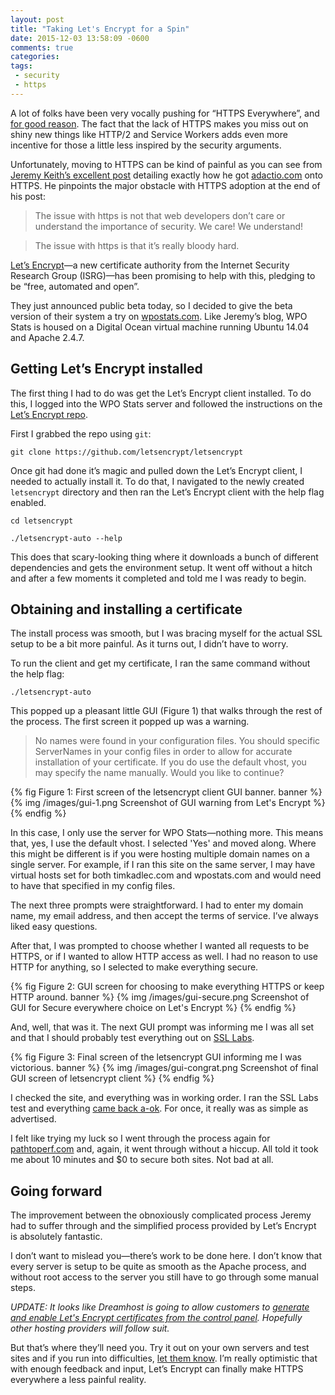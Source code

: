 ```yaml
---
layout: post
title: "Taking Let's Encrypt for a Spin"
date: 2015-12-03 13:58:09 -0600
comments: true
categories: 
tags: 
 - security
 - https
---
```

A lot of folks have been very vocally pushing for “HTTPS Everywhere”, and [for good reason](https://tommorris.org/posts/9089). The fact that the lack of HTTPS makes you miss out on shiny new things like HTTP/2 and Service Workers adds even more incentive for those a little less inspired by the security arguments.

Unfortunately, moving to HTTPS can be kind of painful as you can see from [Jeremy Keith’s excellent post](https://adactio.com/articles/7435) detailing exactly how he got [adactio.com](https://adactio.com) onto HTTPS. He pinpoints the major obstacle with HTTPS adoption at the end of his post:

> The issue with https is not that web developers don’t care or understand the importance of security. We care! We understand!

> The issue with https is that it’s really bloody hard.

[Let’s Encrypt](https://letsencrypt.org)—a new certificate authority from the Internet Security Research Group (ISRG)—has been promising to help with this, pledging to be “free, automated and open”.

They just announced public beta today, so I decided to give the beta version of their system a try on [wpostats.com](https://wpostats.com). Like Jeremy’s blog, WPO Stats is housed on a Digital Ocean virtual machine running Ubuntu 14.04 and Apache 2.4.7.

## Getting Let’s Encrypt installed
The first thing I had to do was get the Let’s Encrypt client installed. To do this, I logged into the WPO Stats server and followed the instructions on the [Let’s Encrypt repo](https://github.com/letsencrypt/letsencrypt).

First I grabbed the repo using <code>git</code>:

`git clone https://github.com/letsencrypt/letsencrypt`

Once git had done it’s magic and pulled down the Let’s Encrypt client, I needed to actually install it. To do that, I navigated to the newly created <code>letsencrypt</code> directory and then ran the Let’s Encrypt client with the help flag enabled.

`cd letsencrypt`

`./letsencrypt-auto --help`

This does that scary-looking thing where it downloads a bunch of different dependencies and gets the environment setup. It went off without a hitch and after a few moments it completed and told me I was ready to begin.

## Obtaining and installing a certificate
The install process was smooth, but I was bracing myself for the actual SSL setup to be a bit more painful. As it turns out, I didn’t have to worry.

To run the client and get my certificate, I ran the same command without the help flag:

`./letsencrypt-auto`

This popped up a pleasant little GUI (Figure 1) that walks through the rest of the process. The first screen it popped up was a warning.

> No names were found in your configuration files. You should specific ServerNames in your config files in order to allow for accurate installation of your certificate. If you do use the default vhost, you may specify the name manually. Would you like to continue?

{% fig Figure 1: First screen of the letsencrypt client GUI banner. banner %}
	{% img /images/gui-1.png Screenshot of GUI warning from Let's Encrypt %}
{% endfig %}

In this case, I only use the server for WPO Stats—nothing more. This means that, yes, I use the default vhost. I selected 'Yes' and moved along. Where this might be different is if you were hosting multiple domain names on a single server. For example, if I ran this site on the same server, I may have virtual hosts set for both timkadlec.com and wpostats.com and would need to have that specified in my config files.

The next three prompts were straightforward. I had to enter my domain name, my email address, and then accept the terms of service. I’ve always liked easy questions.

After that, I was prompted to choose whether I wanted all requests to be HTTPS, or if I wanted to allow HTTP access as well. I had no reason to use HTTP for anything, so I selected to make everything secure.

{% fig Figure 2: GUI screen for choosing to make everything HTTPS or keep HTTP around. banner %}
	{% img /images/gui-secure.png Screenshot of GUI for Secure everywhere choice on Let's Encrypt %}
{% endfig %}

And, well, that was it. The next GUI prompt was informing me I was all set and that I should probably test everything out on [SSL Labs](https://www.ssllabs.com/ssltest/index.html).

{% fig Figure 3: Final screen of the letsencrypt GUI informing me I was victorious. banner %}
	{% img /images/gui-congrat.png Screenshot of final GUI screen of letsencrypt client %}
{% endfig %}

I checked the site, and everything was in working order. I ran the SSL Labs test and everything [came back a-ok](https://www.ssllabs.com/ssltest/analyze.html?d=wpostats.com). For once, it really was as simple as advertised.

I felt like trying my luck so I went through the process again for [pathtoperf.com](https://pathtoperf.com) and, again, it went through without a hiccup. All told it took me about 10 minutes and $0 to secure both sites. Not bad at all.

## Going forward
The improvement between the obnoxiously complicated process Jeremy had to suffer through and the simplified process provided by Let’s Encrypt is absolutely fantastic.

I don’t want to mislead you—there’s work to be done here. I don’t know that every server is setup to be quite as smooth as the Apache process, and without root access to the server you still have to go through some manual steps. 

*UPDATE: It looks like Dreamhost is going to allow customers to [generate and enable Let's Encrypt certificates from the control panel](https://www.dreamhost.com/blog/2015/12/03/lets-encrypt-and-dreamhost/). Hopefully other hosting providers will follow suit.*

But that’s where they’ll need you. Try it out on your own servers and test sites and if you run into difficulties, [let them know](https://community.letsencrypt.org). I’m really optimistic that with enough feedback and input, Let’s Encrypt can finally make HTTPS everywhere a less painful reality.
